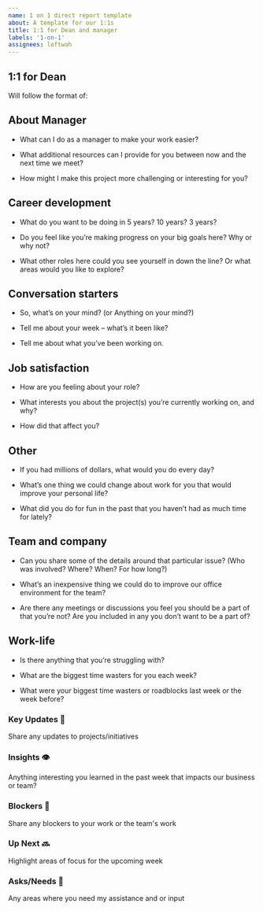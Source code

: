 ```yaml
---
name: 1 on 1 direct report template
about: A template for our 1:1s
title: 1:1 for Dean and manager
labels: '1-on-1'
assignees: loftwah
---
```


## 1:1 for Dean

Will follow the format of:

<!-- start of questions -->
## About Manager

- What can I do as a manager to make your work easier?

- What additional resources can I provide for you between now and the next time we meet?

- How might I make this project more challenging or interesting for you?

## Career development

- What do you want to be doing in 5 years? 10 years? 3 years?

- Do you feel like you’re making progress on your big goals here? Why or why not?

- What other roles here could you see yourself in down the line? Or what areas would you like to explore?

## Conversation starters

- So, what’s on your mind? (or Anything on your mind?)

- Tell me about your week – what’s it been like?

- Tell me about what you’ve been working on.

## Job satisfaction

- How are you feeling about your role?

- What interests you about the project(s) you’re currently working on, and why?

- How did that affect you?

## Other

- If you had millions of dollars, what would you do every day?

- What’s one thing we could change about work for you that would improve your personal life?

- What did you do for fun in the past that you haven’t had as much time for lately?

## Team and company

- Can you share some of the details around that particular issue? (Who was involved? Where? When? For how long?)

- What’s an inexpensive thing we could do to improve our office environment for the team?

- Are there any meetings or discussions you feel you should be a part of that you’re not? Are you included in any you don’t want to be a part of?

## Work-life

- Is there anything that you’re struggling with?

- What are the biggest time wasters for you each week?

- What were your biggest time wasters or roadblocks last week or the week before?

<!-- end of questions -->
### Key Updates 🔑

Share any updates to projects/initiatives

### Insights 👁

Anything interesting you learned in the past week that impacts our business or team?

### Blockers 🛑

Share any blockers to your work or the team's work

### Up Next 🔜

Highlight areas of focus for the upcoming week

### Asks/Needs 💬

Any areas where you need my assistance and or input
